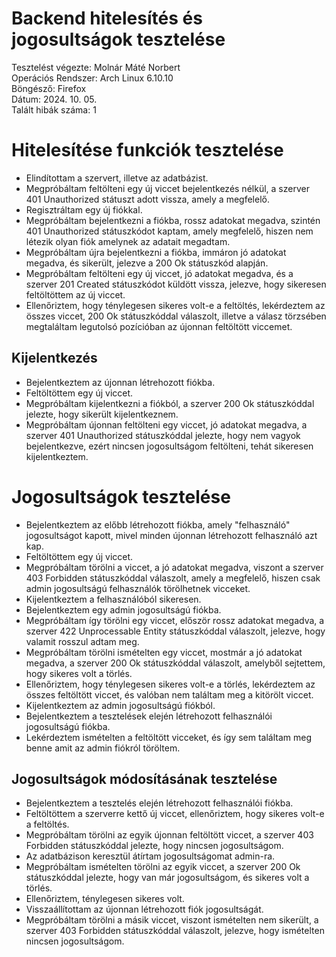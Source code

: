 # Backend hitelesítés és jogosultságok tesztelése
Tesztelést végezte: Molnár Máté Norbert\
Operációs Rendszer: Arch Linux 6.10.10\
Böngésző: Firefox\
Dátum: 2024. 10. 05.\
Talált hibák száma: 1

# Hitelesítése funkciók tesztelése
- Elindítottam a szervert, illetve az adatbázist.
- Megpróbáltam feltölteni egy új viccet bejelentkezés nélkül, a szerver
401 Unauthorized státuszt adott vissza, amely a megfelelő.
- Regisztráltam egy új fiókkal.
- Megpróbáltam bejelentkezni a fiókba, rossz adatokat megadva, szintén 401
Unauthorized státuszkódot kaptam, amely megfelelő, hiszen nem létezik olyan fiók
amelynek az adatait megadtam.
- Megpróbáltam újra bejelentkezni a fiókba, immáron jó adatokat megadva, és
sikerült, jelezve a 200 Ok státuszkód alapján.
- Megpróbáltam feltölteni egy új viccet, jó adatokat megadva, és a szerver 201
Created státuszkódot küldött vissza, jelezve, hogy sikeresen feltöltöttem az új
viccet.
- Ellenőriztem, hogy ténylegesen sikeres volt-e a feltöltés, lekérdeztem az
összes viccet, 200 Ok státuszkóddal válaszolt, illetve a válasz törzsében
megtaláltam legutolsó pozícióban az újonnan feltöltött viccemet.

## Kijelentkezés
- Bejelentkeztem az újonnan létrehozott fiókba.
- Feltöltöttem egy új viccet.
- Megpróbáltam kijelentkezni a fiókból, a szerver 200 Ok státuszkóddal jelezte,
hogy sikerült kijelentkeznem.
- Megpróbáltam újonnan feltölteni egy viccet, jó adatokat megadva, a szerver
401 Unauthorized státuszkóddal jelezte, hogy nem vagyok bejelentkezve, ezért
nincsen jogosultságom feltölteni, tehát sikeresen kijelentkeztem.

# Jogosultságok tesztelése
- Bejelentkeztem az előbb létrehozott fiókba, amely "felhasználó" jogosultságot
kapott, mivel minden újonnan létrehozott felhasználó azt kap.
- Feltöltöttem egy új viccet.
- Megpróbáltam törölni a viccet, a jó adatokat megadva, viszont a szerver
403 Forbidden státuszkóddal válaszolt, amely a megfelelő, hiszen csak admin
jogosultságú felhasználók törölhetnek vicceket.
- Kijelentkeztem a felhasználóból sikeresen.
- Bejelentkeztem egy admin jogosultságú fiókba.
- Megpróbáltam így törölni egy viccet, először rossz adatokat megadva, a szerver
422 Unprocessable Entity státuszkóddal válaszolt, jelezve, hogy valamit rosszul
adtam meg.
- Megpróbáltam törölni ismételten egy viccet, mostmár a jó adatokat megadva,
a szerver 200 Ok státuszkóddal válaszolt, amelyből sejtettem, hogy sikeres volt
a törlés.
- Ellenőriztem, hogy ténylegesen sikeres volt-e a törlés, lekérdeztem az összes
feltöltött viccet, és valóban nem találtam meg a kitörölt viccet.
- Kijelentkeztem az admin jogosultságú fiókból.
- Bejelentkeztem a tesztelések elején létrehozott felhasználói jogosultságú
fiókba.
- Lekérdeztem ismételten a feltöltött vicceket, és így sem találtam meg benne 
amit az admin fiókról töröltem.

## Jogosultságok módosításának tesztelése
- Bejelentkeztem a tesztelés elején létrehozott felhasználói fiókba.
- Feltöltöttem a szerverre kettő új viccet, ellenőriztem, hogy sikeres volt-e a
feltöltés.
- Megpróbáltam törölni az egyik újonnan feltöltött viccet, a szerver 403 
Forbidden státuszkóddal jelezte, hogy nincsen jogosultságom.
- Az adatbázison keresztül átírtam jogosultságomat admin-ra.
- Megpróbáltam ismételten törölni az egyik viccet, a szerver 200 Ok 
státuszkóddal jelezte, hogy van már jogosultságom, és sikeres volt a törlés.
- Ellenőriztem, ténylegesen sikeres volt.
- Visszaállítottam az újonnan létrehozott fiók jogosultságát.
- Megpróbáltam törölni a másik viccet, viszont ismételten nem sikerült, a 
szerver 403 Forbidden státuszkóddal válaszolt, jelezve, hogy ismételten
nincsen jogosultságom.
